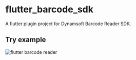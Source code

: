 # flutter_barcode_sdk

A flutter plugin project for Dynamsoft Barcode Reader SDK.

## Try example

![flutter barcode reader](https://www.codepool.biz/wp-content/uploads/2019/08/flutter-barcode-plugin.png)

